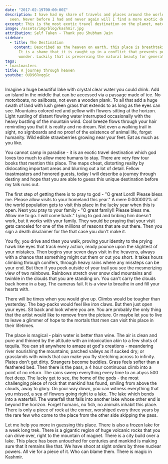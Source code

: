 ```yaml
---
date: "2017-02-19T00:00:00Z"
description: I have had my share of travels and places around the world that I have
  seen. Never before I had and never again will I find a more exotic destination.
excerpt: This is the most exotic travel destination on the planet, matched by no other.
image: /assets/img/blog/kashmir.jpg
attribution: Self Taken - Thank you Shubham Jain
sidebar:
  - title: The Destination
    content: Described as the heaven on earth, this place is breathtaking.
      It is a shame that it is caught up in a conflict that prevents people to see this
      wonder. Luckily that is preserving the natural beauty for generations ahead.
tags:
- toastmasters
title: A journey through heaven
youtube: 0UD96RvqgGc
---
```


Imagine a huge beautiful lake with crystal clear water you could drink. Add an island in the middle that can be accessed via a passage made of ice. No motorboats, no sailboats, not even a wooden plank. To all that add a huge swath of land with lush green grass that extends to as long as the eyes can see. Mountains colored red and yellow with flowers sitting at the horizon. Light rustling of distant flowing water interrupted occasionally with the heavy bustling of the mountain wind. Cool breeze flows through your hair reminding you that it is reality and no dream. Not even a walking trail in sight, no signboards and no proof of the existence of animal life, forget humanity. Wild edible strawberries growing near your feet. Eat as much as you like.

You cannot camp in paradise - it is an exotic travel destination which god loves too much to allow mere humans to stay. There are very few tour books that mention this place. The maps cheat, distorting reality by dislocating important areas and blurring out a lot of detail. Fellow toastmasters and honored guests, today I will describe a journey through destiny and hope that you are able to guess this unique destination before my talk runs out.


The first step of getting there is to pray to god - "O great Lord!! Please bless me. Please allow visits to your homeland this year." A mere 0.000002% of the world population gets to visit this place in the lucky year when this is open. Next you pray to your family - "O great family!! Please bless me. Allow me to go. I will come back." Lying to god and bribing him doesn't work, but it works with your family. They would be praying that your visit gets canceled for one of the millions of reasons that are out there. Then you sign a death disclaimer for the that case you don't make it.


You fly, you drive and then you walk, proving your identity to the prying hawk like eyes that track every action, ready pounce upon the slightest of your mistakes. Then begins your seven days visit in the heavens, always with a chance that something might cut them or cut you short. It takes hours climbing through conifers, through heavy rains where any missteps can be your end. But then if you peek outside of your trail you see the mesmerizing view of two rainbows. Rainbows stretch over snow clad mountains and twinkle in the clouds that you are standing on. You can't carry the clouds back home in a bag. The cameras fail. It is a view to breathe in and fill your hearts with.


There will be times when you would give up. Climbs would be tougher than yesterday. The bag-packs would feel like iron claws. But then just open your eyes. Sit back and look where you are. You are probably the only thing that the artist would like to remove from the picture. Or maybe let you to live to leave a glimmer of hope to the mortals that men can visit this place in their lifetimes.


The place is magical - plain water is better than wine. The air is clean and pure and thinned by the altitude with an intoxication akin to a few shots of tequila. You can sit anywhere to amaze at god's creations - meandering river nourishing the mountains; parched valleys as if sucked dry; or grasslands with winds that can make you fly stretching across to infinity. Plates don't get dirty. Strangers become buddies. Grass feels softer than a feathered bed. Then there is the pass, a 4 hour continuous climb into a point of no return. The rains sweep everything every time to an abyss 500 feet deep. The lucky get to see, the home of the gods - the most challenging piece of rock that mankind has found, smiling from above the clouds, away to glory. On your way down, you can witness everything that you missed, a sea of flowers going right to a lake. The lake which bends into a waterfall. The waterfall that falls into another lake whose other end is beyond the horizon. Forget humans, no fish, no animals inhabit this place. There is only a piece of rock at the corner, worshiped every three years by the rare few who come to the place from the other side skipping the pass.


Let me help you more in guessing this place. There is also a frozen lake for a week long trek. There is a gigantic region of huge volcanic rocks that you can drive over, right to the mountain of magnet. There is a city build over a lake. This place has been untouched for centuries and mankind is making sure that it remains like that. We have shoot at sight orders by three nuclear powers. All vie for a piece of it. Who can blame them. There is magic in Kashmir.

